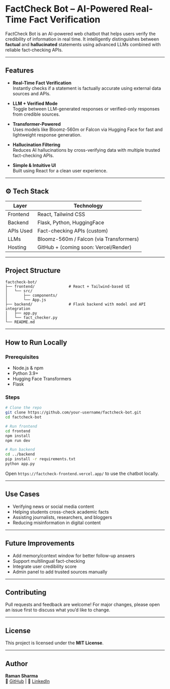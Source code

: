 # FactCheck Bot – AI-Powered Real-Time Fact Verification

FactCheck Bot is an AI-powered web chatbot that helps users verify the credibility of information in real time. It intelligently distinguishes between **factual** and **hallucinated** statements using advanced LLMs combined with reliable fact-checking APIs.

---

##  Features

-  **Real-Time Fact Verification**  
  Instantly checks if a statement is factually accurate using external data sources and APIs.

-  **LLM + Verified Mode**  
  Toggle between LLM-generated responses or verified-only responses from credible sources.

-  **Transformer-Powered**  
  Uses models like Bloomz-560m or Falcon via Hugging Face for fast and lightweight response generation.

-  **Hallucination Filtering**  
  Reduces AI hallucinations by cross-verifying data with multiple trusted fact-checking APIs.

-  **Simple & Intuitive UI**  
  Built using React for a clean user experience.

---

## ⚙ Tech Stack

| Layer         | Technology                    |
|---------------|-------------------------------|
| Frontend      | React, Tailwind CSS           |
| Backend       | Flask, Python, HuggingFace    |
| APIs Used     | Fact-checking APIs (custom)   |
| LLMs          | Bloomz-560m / Falcon (via Transformers) |
| Hosting       | GitHub + (coming soon: Vercel/Render)  |

---

##  Project Structure

```
factcheck-bot/
├── frontend/               # React + Tailwind-based UI
│   └── src/
│       ├── components/
│       └── App.js
├── backend/                # Flask backend with model and API integration
│   ├── app.py
│   └── fact_checker.py
└── README.md
```

---

##  How to Run Locally

### Prerequisites
- Node.js & npm
- Python 3.9+
- Hugging Face Transformers
- Flask

### Steps

```bash
# Clone the repo
git clone https://github.com/your-username/factcheck-bot.git
cd factcheck-bot

# Run frontend
cd frontend
npm install
npm run dev

# Run backend
cd ../backend
pip install -r requirements.txt
python app.py
```

Open `https://factcheck-frontend.vercel.app/` to use the chatbot locally.

---

##  Use Cases

- Verifying news or social media content
- Helping students cross-check academic facts
- Assisting journalists, researchers, and bloggers
- Reducing misinformation in digital content

---

##  Future Improvements

-  Add memory/context window for better follow-up answers  
-  Support multilingual fact-checking  
-  Integrate user credibility score  
-  Admin panel to add trusted sources manually

---

##  Contributing

Pull requests and feedback are welcome! For major changes, please open an issue first to discuss what you’d like to change.

---

##  License

This project is licensed under the **MIT License**.

---

##  Author

**Raman Sharma**  
🔗 [GitHub](https://github.com/GLITCHINvision) | 🔗 [LinkedIn](https://www.linkedin.com/in/raman-sharma-71371024a/)

